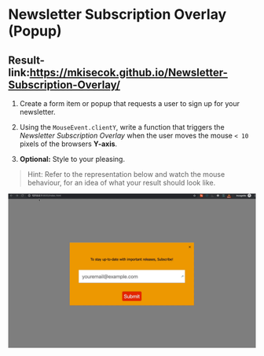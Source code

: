 # Newsletter Subscription Overlay (Popup)

## Result-link:https://mkisecok.github.io/Newsletter-Subscription-Overlay/

1. Create a form item or popup that requests a user to sign up for your newsletter.

1. Using the `MouseEvent.clientY`, write a function that triggers the _Newsletter Subscription Overlay_ when the user moves the mouse `< 10` pixels of the browsers **Y-axis**.

1. **Optional:** Style to your pleasing.

> Hint: Refer to the representation below and watch the mouse behaviour, for an idea of what your result should look like.

![demo](demo.gif)

